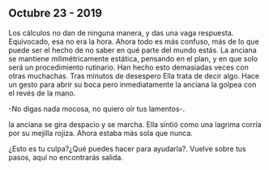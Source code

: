 ## Octubre 23 - 2019

Los cálculos no dan de ninguna manera, y das una vaga respuesta. Equivocado, esa no era la hora. Ahora todo es más confuso, más de lo que puede ser el hecho de no saber en qué parte del mundo estás. La anciana se mantiene milimétricamente estática, pensando en el plan, y en que solo será un procedimiento rutinario. Han hecho esto demasiadas veces con otras muchachas. Tras minutos de desespero Ella trata de decir algo. Hace un gesto para abrir su boca pero inmediatamente la anciana la golpea con el revés de la mano.

-No digas nada mocosa, no quiero oír tus lamentos-.

la anciana se gira despacio y se marcha. Ella sintió como una lagrima corría por su mejilla rojiza. Ahora estaba más sola que nunca.

¿Esto es tu culpa?¿Qué puedes hacer para ayudarla?. Vuelve sobre tus pasos, aquí no encontrarás salida.


